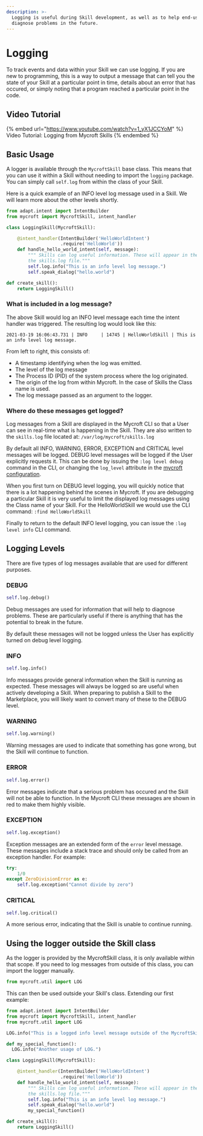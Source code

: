 ```yaml
---
description: >-
  Logging is useful during Skill development, as well as to help end-users
  diagnose problems in the future.
---
```


# Logging

To track events and data within your Skill we can use logging. If you are new to programming, this is a way to output a message that can tell you the state of your Skill at a particular point in time, details about an error that has occured, or simply noting that a program reached a particular point in the code.

## Video Tutorial

{% embed url="https://www.youtube.com/watch?v=1_yX1JCCYoM" %}
Video Tutorial: Logging from Mycroft Skills
{% endembed %}

## Basic Usage

A logger is available through the `MycroftSkill` base class. This means that you can use it within a Skill without needing to import the `logging` package. You can simply call `self.log` from within the class of your Skill.

Here is a quick example of an INFO level log message used in a Skill. We will learn more about the other levels shortly.

```python
from adapt.intent import IntentBuilder
from mycroft import MycroftSkill, intent_handler

class LoggingSkill(MycroftSkill):

    @intent_handler(IntentBuilder('HelloWorldIntent')
                    .require('HelloWorld'))
    def handle_hello_world_intent(self, message):
        """ Skills can log useful information. These will appear in the CLI and
        the skills.log file."""
        self.log.info("This is an info level log message.")
        self.speak_dialog("hello.world")

def create_skill():
    return LoggingSkill()
```

### What is included in a log message?

The above Skill would log an INFO level message each time the intent handler was triggered. The resulting log would look like this:

```
2021-03-19 16:06:43.731 | INFO     | 14745 | HelloWorldSkill | This is an info level log message.
```

From left to right, this consists of:

* A timestamp identifying when the log was emitted.
* The level of the log message
* The Process ID (PID) of the system process where the log originated.
* The origin of the log from within Mycroft. In the case of Skills the Class name is used.
* The log message passed as an argument to the logger.

### Where do these messages get logged?

Log messages from a Skill are displayed in the Mycroft CLI so that a User can see in real-time what is happening in the Skill. They are also written to the `skills.log` file located at: `/var/log/mycroft/skills.log`

By default all INFO, WARNING, ERROR, EXCEPTION and CRITICAL level messages will be logged. DEBUG level messages will be logged if the User explicitly requests it. This can be done by issuing the `:log level debug` command in the CLI, or changing the `log_level` attribute in the [mycroft configuration](../../using-mycroft-ai/customizations/config-manager.md).

When you first turn on DEBUG level logging, you will quickly notice that there is a lot happening behind the scenes in Mycroft. If you are debugging a particular Skill it is very useful to limit the displayed log messages using the Class name of your Skill. For the HelloWorldSkill we would use the CLI command: `:find HelloWorldSkill`

Finally to return to the default INFO level logging, you can issue the `:log level info` CLI command.

## Logging Levels

There are five types of log messages available that are used for different purposes.

### DEBUG

```python
self.log.debug()
```

Debug messages are used for information that will help to diagnose problems. These are particularly useful if there is anything that has the potential to break in the future.

By default these messages will not be logged unless the User has explicitly turned on debug level logging.

### INFO

```python
self.log.info()
```

Info messages provide general information when the Skill is running as expected. These messages will always be logged so are useful when actively developing a Skill. When preparing to publish a Skill to the Marketplace, you will likely want to convert many of these to the DEBUG level.

### WARNING

```python
self.log.warning()
```

Warning messages are used to indicate that something has gone wrong, but the Skill will continue to function.

### ERROR

```python
self.log.error()
```

Error messages indicate that a serious problem has occured and the Skill will not be able to function. In the Mycroft CLI these messages are shown in red to make them highly visible.

### EXCEPTION

```python
self.log.exception()
```

Exception messages are an extended form of the `error` level message. These messages include a stack trace and should only be called from an exception handler. For example:

```python
try:
    1/0
except ZeroDivisionError as e:
    self.log.exception("Cannot divide by zero")
```

### CRITICAL

```python
self.log.critical()
```

A more serious error, indicating that the Skill is unable to continue running.

## Using the logger outside the Skill class

As the logger is provided by the MycroftSkill class, it is only available within that scope. If you need to log messages from outside of this class, you can import the logger manually.

```python
from mycroft.util import LOG
```

This can then be used outside your Skill's class. Extending our first example:

```python
from adapt.intent import IntentBuilder
from mycroft import MycroftSkill, intent_handler
from mycroft.util import LOG

LOG.info("This is a logged info level message outside of the MycroftSkill Class scope")

def my_special_function():
  LOG.info("Another usage of LOG.")

class LoggingSkill(MycroftSkill):

    @intent_handler(IntentBuilder('HelloWorldIntent')
                    .require('HelloWorld'))
    def handle_hello_world_intent(self, message):
        """ Skills can log useful information. These will appear in the CLI and
        the skills.log file."""
        self.log.info("This is an info level log message.")
        self.speak_dialog("hello.world")
        my_special_function()

def create_skill():
    return LoggingSkill()
```
